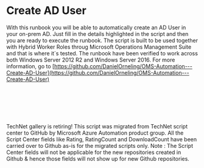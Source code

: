 ﻿Create AD User
==============

            

With this runbook you will be able to automatically create an AD User in your on-prem AD. Just fill in the details highlighted in the script and then you are ready to execute the runbook. The script is built to be used together with Hybrid Worker Roles throug
 Microsoft Operations Management Suite and that is where it´s tested. The runbook have been verified to work across both Windows Server 2012 R2 and Windows Server 2016. For more information, go to [https://github.com/DanielOrneling/OMS-Automation---Create-AD-User](https://github.com/DanielOrneling/OMS-Automation---Create-AD-User)


 

 

 







        
    
TechNet gallery is retiring! This script was migrated from TechNet script center to GitHub by Microsoft Azure Automation product group. All the Script Center fields like Rating, RatingCount and DownloadCount have been carried over to Github as-is for the migrated scripts only. Note : The Script Center fields will not be applicable for the new repositories created in Github & hence those fields will not show up for new Github repositories.
